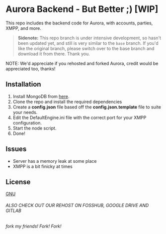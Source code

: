 # Aurora Backend - But Better ;) [WIP]

This repo includes the backend code for Aurora, with accounts, parties, XMPP, and more. 

> **Sidenote:** This repo branch is under intensive development, so hasn't been updated yet, and still is very similar to the `base` branch. If you'd like the original branch, please switch over to the base branch and download it from there. Thank you.

NOTE: We'd appreciate if you rehosted and forked Aurora, credit would be appreciated too, thanks!

## Installation
1) Install MongoDB from [here](https://www.mongodb.com/try/download/community).
2) Clone the repo and install the required dependencies
3) Create a **config.json** file based off the **config.json.template** file to suite your needs. 
3) Edit the DefaultEngine.ini file with the correct port for your XMPP configuration. 
4) Start the node script.
5) Done!

## Issues

* Server has a memory leak at some place
* XMPP is a bit finicky at times

## License
[GNU](https://choosealicense.com/licenses/gpl-3.0/)

###### ALSO CHECK OUT OUR REHOST ON FOSSHUB, GOOGLE DRIVE AND GITLAB
_fork my friends! Fork! Fork!_

